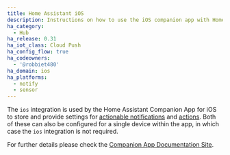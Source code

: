 ```yaml
---
title: Home Assistant iOS
description: Instructions on how to use the iOS companion app with Home Assistant.
ha_category:
  - Hub
ha_release: 0.31
ha_iot_class: Cloud Push
ha_config_flow: true
ha_codeowners:
  - '@robbiet480'
ha_domain: ios
ha_platforms:
  - notify
  - sensor
---
```


The `ios` integration is used by the Home Assistant Companion App for iOS to store and provide settings for [actionable notifications](https://companion.home-assistant.io/docs/notifications/actionable-notifications) and [actions](https://companion.home-assistant.io/docs/core/actions). Both of these can also be configured for a single device within the app, in which case the `ios` integration is not required.

For further details please check the [Companion App Documentation Site](https://companion.home-assistant.io).
